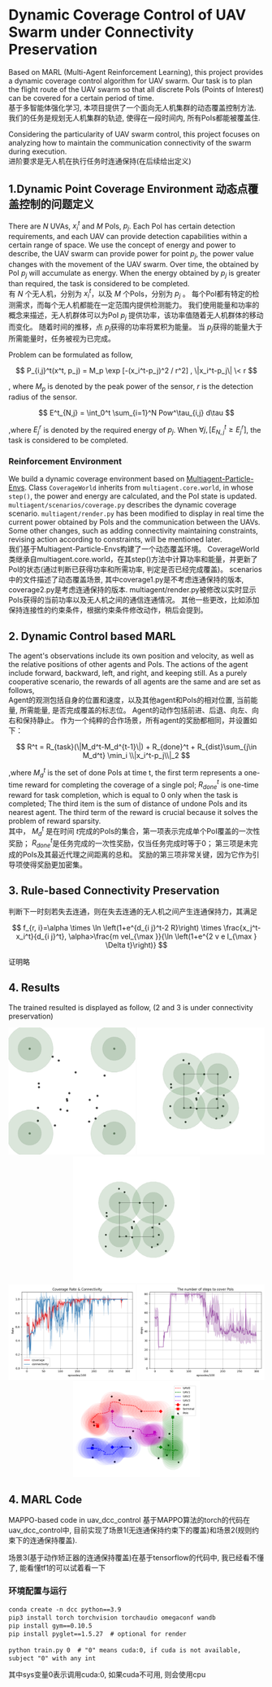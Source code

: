 # Dynamic Coverage Control of UAV Swarm under Connectivity Preservation

Based on MARL (Multi-Agent Reinforcement Learning), 
this project provides a dynamic coverage control algorithm for UAV swarm.
Our task is to plan the flight route of the UAV swarm
so that all discrete PoIs (Points of Interest) can be covered for a certain period of time.  
基于多智能体强化学习, 本项目提供了一个面向无人机集群的动态覆盖控制方法.
我们的任务是规划无人机集群的轨迹, 使得在一段时间内, 所有PoIs都能被覆盖住.


Considering the particularity of UAV swarm control, 
this project focuses on analyzing how to maintain the communication connectivity of the swarm during execution.  
进阶要求是无人机在执行任务时连通保持(在后续给出定义)

## 1.Dynamic Point Coverage Environment  动态点覆盖控制的问题定义
There are $N$ UVAs, $x_i^t$ and $M$ PoIs, $p_j$.
Each PoI has certain detection requirements, 
and each UAV can provide detection capabilities within a certain range of space.
We use the concept of energy and power to describe, 
the UAV swarm can provide power for point $p_j$, 
the power value changes with the movement of the UAV swarm.
Over time, the obtained by PoI $p_j$ will accumulate as energy.
When the energy obtained by $p_j$ is greater than required, 
the task is considered to be completed.  
有 $N$ 个无人机，分别为 $x_i^t$，以及 $M$ 个PoIs，分别为 $p_j$ 。
每个PoI都有特定的检测需求，而每个无人机都能在一定范围内提供检测能力。
我们使用能量和功率的概念来描述，无人机群体可以为PoI $p_j$ 提供功率，该功率值随着无人机群体的移动而变化。
随着时间的推移，点 $p_j$获得的功率将累积为能量。
当 $p_j$获得的能量大于所需能量时，任务被视为已完成。

Problem can be formulated as follow,

$$
P_{i,j}^t(x^t, p_j) = M_p \exp [-(x_i^t-p_j)^2 / r^2]  , \|x_i^t-p_j\| \< r 
$$

, where $M_p$ is denoted by the peak power of the sensor, $r$ is the detection radius of the sensor.

$$
E^t_{N,j} = \int_0^t \sum_{i=1}^N Pow^\tau_{i,j} d\tau
$$

,where $E^r_j$ is denoted by the required energy of $p_j$. 
When $\forall j, [E_{N,j}^t\geq E^r_j]$, 
the task is considered to be completed.

### Reinforcement Environment
We build a dynamic coverage environment based on [Multiagent-Particle-Envs](https://github.com/openai/multiagent-particle-envs).
Class `CoverageWorld` inherits from `multiagent.core.world`, in whose `step()`, the power and energy are calculated, and the PoI state is updated.
`multiagent/scenarios/coverage.py` describes the dynamic coverage scenario.
`multiagent/render.py` has been modified to display in real time the current power obtained by PoIs and the communication between the UAVs.
Some other changes, such as adding connectivity maintaining constraints, revising action according to constraints, will be mentioned later.  
我们基于Multiagent-Particle-Envs构建了一个动态覆盖环境。
CoverageWorld类继承自multiagent.core.world，在其step()方法中计算功率和能量，并更新了PoI的状态(通过判断已获得功率和所需功率, 判定是否已经完成覆盖)。
scenarios中的文件描述了动态覆盖场景, 其中coverage1.py是不考虑连通保持的版本, coverage2.py是考虑连通保持的版本. 
multiagent/render.py被修改以实时显示PoIs获得的当前功率以及无人机之间的通信连通情况。
其他一些更改，比如添加保持连接性的约束条件，根据约束条件修改动作，稍后会提到。


## 2. Dynamic Control based MARL 
The agent's observations include its own position and velocity, 
as well as the relative positions of other agents and PoIs.
The actions of the agent include forward, backward, left, and right, and keeping still.
As a purely cooperative scenario, the rewards of all agents are the same and are set as follows,   
Agent的观测包括自身的位置和速度，以及其他agent和PoIs的相对位置, 当前能量, 所需能量, 是否完成覆盖的标志位。
Agent的动作包括前进、后退、向左、向右和保持静止。
作为一个纯粹的合作场景，所有agent的奖励都相同，并设置如下：

$$
R^t = R_{task}(\|M_d^t-M_d^{t-1}\|) + R_{done}^t + R_{dist}\sum_{j\in M_d^t} \min_i \\|x_i^t-p_j\\|_2
$$

,where $M_d^t$ is the set of done PoIs at time t, the first term represents a one-time reward for completing the coverage of a single poI;
$R_{done}^t$ is one-time reward for task completion, which is equal to 0 only when the task is completed;
The third item is the sum of distance of undone PoIs and its nearest agent.
The third term of the reward is crucial because it solves the problem of reward sparsity.   
其中， $M_d^t$ 是在时间 $t$完成的PoIs的集合，第一项表示完成单个PoI覆盖的一次性奖励；
 $R_{done}^t$是任务完成的一次性奖励，仅当任务完成时等于0；
第三项是未完成的PoIs及其最近代理之间距离的总和。
奖励的第三项非常关键，因为它作为引导项使得奖励更加密集。

## 3. Rule-based Connectivity Preservation
判断下一时刻若失去连通，则在失去连通的无人机之间产生连通保持力，其满足

$$
f_{r, i}=\alpha \times \ln \left(1+e^{d_{i j}^t-2 R}\right) \times \frac{x_j^t-x_i^t}{d_{i j}^t}, 
\alpha>\frac{m vel_{\max }}{\ln \left(1+e^{2 v e l_{\max } \Delta t}\right)}
$$

证明略

## 4. Results
The trained resulted is displayed as follow, (2 and 3 is under connectivity preservation)

<div style="text-align: center;">
  <img src="https://github.com/zhaozijie2022/images/blob/master/dynamic-coverage-control/cov1.gif" width="250px">
  <img src="https://github.com/zhaozijie2022/images/blob/master/dynamic-coverage-control/cov2.gif" width="250px">
  <img src="https://github.com/zhaozijie2022/images/blob/master/dynamic-coverage-control/cov3.gif" width="250px">
</div>


<div style="text-align: center;">
  <img src="https://github.com/zhaozijie2022/images/blob/master/dynamic-coverage-control/cc.png" width="250px">
  <img src="https://github.com/zhaozijie2022/images/blob/master/dynamic-coverage-control/stp.png" width="250px">
  <img src="https://github.com/zhaozijie2022/images/blob/master/dynamic-coverage-control/trajectory3.png" width="250px">
</div>

## 4. MARL Code
MAPPO-based code in uav_dcc_control
基于MAPPO算法的torch的代码在uav_dcc_control中, 目前实现了场景1(无连通保持约束下的覆盖)和场景2(规则约束下的连通保持覆盖). 

场景3(基于动作矫正器的连通保持覆盖)在基于tensorflow的代码中, 我已经看不懂了, 能看懂tf1的可以试着看一下

### 环境配置与运行
```
conda create -n dcc python==3.9
pip3 install torch torchvision torchaudio omegaconf wandb
pip install gym==0.10.5
pip install pyglet==1.5.27  # optional for render

python train.py 0  # "0" means cuda:0, if cuda is not available, subject "0" with any int
```
其中sys变量0表示调用cuda:0, 如果cuda不可用, 则会使用cpu
